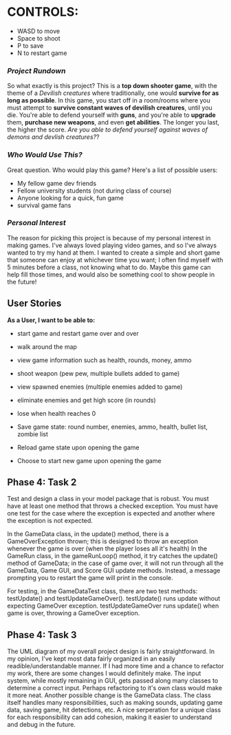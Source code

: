 

# CONTROLS: 
- WASD to move
- Space to shoot
- P to save
- N to restart game

### *Project Rundown*

So what exactly is this project? This is a **top down shooter game**, with the theme of a *Devilish creatures*
where traditionally, one would **survive for as long as possible**. In this game, you start off in a room/rooms where
you must attempt to **survive constant waves of devilish creatures**, until you die. You're able to defend yourself with **guns**, 
and you're able to **upgrade** them, **purchase new weapons**, and even **get abilities**. The longer you last, the 
higher the score. *Are you able to defend yourself against waves of demons and devlish creatures?*?

### *Who Would Use This?*

Great question. Who would play this game? Here's a list of possible users:
		
- My fellow game dev friends
- Fellow university students (not during class of course)
- Anyone looking for a quick, fun game
- survival game fans

### *Personal Interest*

The reason for picking this project is because of my personal interest in making games. I've always loved
playing video games, and so I've always wanted to try my hand at them. I wanted to create a simple and short game
that someone can enjoy at whichever time you want; I often find myself with 5 minutes before a class, not knowing 
what to do. Maybe this game can help fill those times, and would also be something cool to show people in the 
future!



## User Stories

**As a User, I want to be able to:**
- start game and restart game over and over
- walk around the map
- view game information such as health, rounds, money, ammo
- shoot weapon (pew pew, multiple bullets added to game)
- view spawned enemies (multiple enemies added to game)
- eliminate enemies and get high score (in rounds)
- lose when health reaches 0

- Save game state: round number, enemies, ammo, health, bullet list, zombie list 
- Reload game state upon opening the game
- Choose to start new game upon opening the game


## Phase 4: Task 2

Test and design a class in your model package that is robust.  You must have at least one method that throws a checked exception.
You must have one test for the case where the exception is expected and another where the exception is not expected.

In the GameData class, in the update() method, there is a GameOverException thrown; this is designed to throw an exception whenever
the game is over (when the player loses all it's health)
In the GameRun class, in the gameRunLoop() method, it try catches the update() method of GameData; in the case of game over, it
will not run through all the GameData, Game GUI, and Score GUI update methods. Instead, a message prompting you to restart the
game will print in the console.

For testing, in the GameDataTest class, there are two test methods: testUpdate() and testUpdateGameOver(). 
testUpdate() runs update without expecting GameOver exception.
testUpdateGameOver runs update() when game is over, throwing a GameOver exception.


## Phase 4: Task 3

The UML diagram of my overall project design is fairly straightforward. In my opinion, I've kept most data fairly organized
in an easily readible/understandable manner. If I had more time and a chance to refactor my work, there are some changes I 
would definitely make. The input system, while mostly remaining in GUI, gets passed along many classes to determine a 
correct input. Perhaps refactoring to it's own class would make it more neat. Another possible change is the GameData class.
The class itself handles many responsibilities, such as making sounds, updating game data, saving game, hit detections, etc.
A nice serperation for a unique class for each responsibility can add cohesion, making it easier to understand and debug
in the future.
